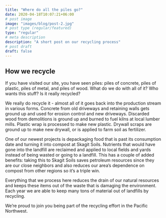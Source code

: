 ```yaml
---
title: "Where do all the piles go?"
date: 2020-04-18T10:07:21+06:00
# post image
image: "images/blog/post-2.jpg"
# post type (regular/featured)
type: "regular"
# meta description
description: "A short post on our recycling process"
# post draft
draft: false
---
```



## How we recycle

If you have visited our site, you have seen piles: piles of concrete, piles of plastic, piles of metal, and piles of wood.  What do we do with all of it?  Who wants this stuff? Is it really recycled?

We really do recycle it - almost all of it goes back into the production stream in various forms. Concrete from old driveways and retaining walls gets ground up and used for erosion control and new driveways.  Discarded wood from demolitions is ground up and burned to fuel kilns at local lumber mills.  Plastic wrap is processed to make new plastic.  Drywall scraps are ground up to make new drywall, or is applied to farm soil as fertilizer.

One of our newest projects is depackaging food that is past its consumption date and turning it into compost at Skagit Soils.  Nutrients that would have gone into the landfill are reclaimed and applied to local fields and yards instead of being wasted or going to a landfill. This has a couple of added benefits: taking this to Skagit Soils saves petroleum resources since they are our close neighbors and also reduces our area’s dependence on compost from other regions so it’s a triple win.

Everything that we process here reduces the drain of our natural resources and keeps these items out of the waste that is damaging the environment.  Each year we are able to keep many tons of material out of landfills by recycling.

We’re proud to join you being part of the recycling effort in the Pacific Northwest.

